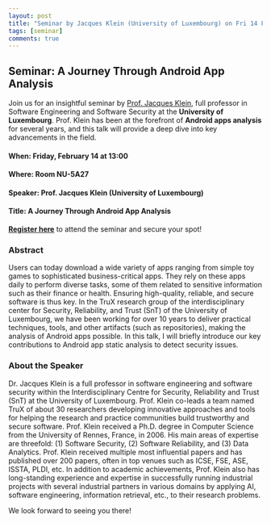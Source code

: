 ```yaml
---
layout: post
title: "Seminar by Jacques Klein (University of Luxembourg) on Fri 14 February at 13:00"
tags: [seminar]
comments: true
---
```


## Seminar: A Journey Through Android App Analysis

Join us for an insightful seminar by [Prof. Jacques Klein](https://jacquesklein2302.github.io/), full professor in Software Engineering and Software Security at the **University of Luxembourg**. Prof. Klein has been at the forefront of **Android apps analysis** for several years, and this talk will provide a deep dive into key advancements in the field.

#### **When:** Friday, February 14 at 13:00  
#### **Where:** Room NU-5A27  
#### **Speaker:** Prof. Jacques Klein (University of Luxembourg)  
#### **Title:** A Journey Through Android App Analysis  

**[Register here](https://forms.gle/KcitsbvWDLbvPFT76)** to attend the seminar and secure your spot!


### Abstract
Users can today download a wide variety of apps ranging from simple toy games to sophisticated business-critical apps. They rely on these apps daily to perform diverse tasks, some of them related to sensitive information such as their finance or health. Ensuring high-quality, reliable, and secure software is thus key. In the TruX research group of the interdisciplinary center for Security, Reliability, and Trust (SnT) of the University of Luxembourg, we have been working for over 10 years to deliver practical techniques, tools, and other artifacts (such as repositories), making the analysis of Android apps possible. In this talk, I will briefly introduce our key contributions to Android app static analysis to detect security issues. 

### About the Speaker
Dr. Jacques Klein is a full professor in software engineering and software security within the Interdisciplinary Centre for Security, Reliability and Trust (SnT) at the University of Luxembourg. Prof. Klein co-leads a team named TruX of about 30 researchers developing innovative approaches and tools for helping the research and practice communities build trustworthy and secure software. Prof. Klein received a Ph.D. degree in Computer Science from the University of Rennes, France, in 2006. His main areas of expertise are threefold: (1) Software Security, (2) Software Reliability, and (3) Data Analytics. Prof. Klein received multiple most influential papers and has published over 200 papers, often in top venues such as ICSE, FSE, ASE, ISSTA, PLDI, etc. In addition to academic achievements, Prof. Klein also has long-standing experience and expertise in successfully running industrial projects with several industrial partners in various domains by applying AI, software engineering, information retrieval, etc., to their research problems.


We look forward to seeing you there!